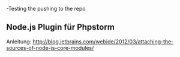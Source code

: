 -Testing the pushing to the repo


## Node.js Plugin für Phpstorm ##

Anleitung: http://blog.jetbrains.com/webide/2012/03/attaching-the-sources-of-node-js-core-modules/

